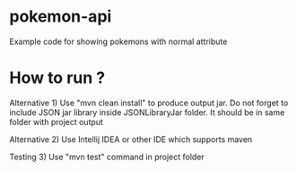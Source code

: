 # pokemon-api
Example code for showing pokemons with normal attribute

# How to run ?
Alternative 1) Use "mvn clean install" to produce output jar. Do not forget to include JSON jar library inside JSONLibraryJar folder. It should be in same folder with project output

Alternative 2) Use Intellij IDEA or other IDE which supports maven 

Testing 3) Use "mvn test" command in project folder
